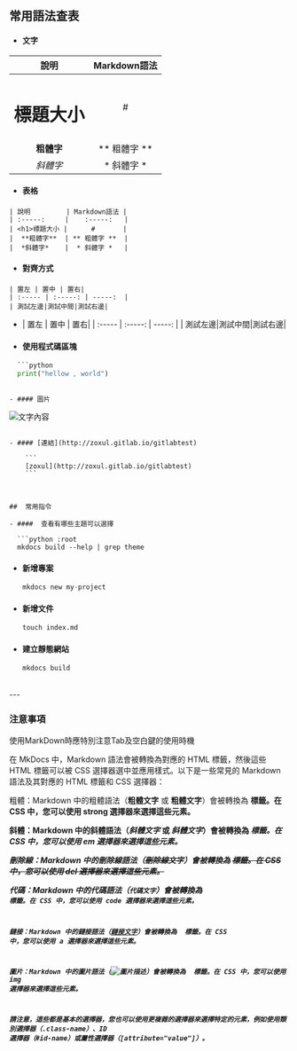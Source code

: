 #

##  常用語法查表
  
- #### 文字

| 說明 | Markdown語法 | 
| :-----: | :-----: | 
| <h1>標題大小 | # |  
|  **粗體字**| ** 粗體字 ** | 
|  *斜體字* | * 斜體字 * |



- #### 表格
```
| 說明         | Markdown語法 | 
| :-----:     |    :-----:   |  
| <h1>標題大小 |      #       |  
|  **粗體字**  | ** 粗體字 **  | 
|  *斜體字*    |  * 斜體字 *   |

```

- #### 對齊方式
```
| 置左 | 置中 | 置右|
| :----- | :-----: | -----:  |
| 測試左邊|測試中間|測試右邊|
```



-   | 置左 | 置中 | 置右|
  | :----- | :-----: | -----:  |
  | 測試左邊|測試中間|測試右邊|


- #### 使用程式碼區塊
```py
  ```python
  print("hellow , world")
  ```
```   

- #### 圖片
```
![文字內容](圖片/路徑.png)  
```

- #### [連結](http://zoxul.gitlab.io/gitlabtest)

    ```
    [zoxul](http://zoxul.gitlab.io/gitlabtest)
    ```



##  常用指令

- ####  查看有哪些主題可以選擇

  ```python :root 
  mkdocs build --help | grep theme
  ```

- ####  新增專案

  ```python
  mkdocs new my-project
  ```

- #### 新增文件

  ```python
  touch index.md 
  ```

- #### 建立靜態網站
  
  ```python
  mkdocs build
  ```


<br>
---

### 注意事項
使用MarkDown時應特別注意Tab及空白鍵的使用時機


在 MkDocs 中，Markdown 語法會被轉換為對應的 HTML 標籤，然後這些 HTML 標籤可以被 CSS 選擇器選中並應用樣式。以下是一些常見的 Markdown 語法及其對應的 HTML 標籤和 CSS 選擇器：

粗體：Markdown 中的粗體語法（**粗體文字** 或 __粗體文字__）會被轉換為 <strong> 標籤。在 CSS 中，您可以使用 strong 選擇器來選擇這些元素。

斜體：Markdown 中的斜體語法（*斜體文字* 或 _斜體文字_）會被轉換為 <em> 標籤。在 CSS 中，您可以使用 em 選擇器來選擇這些元素。

刪除線：Markdown 中的刪除線語法（~~刪除線文字~~）會被轉換為 <del> 標籤。在 CSS 中，您可以使用 del 選擇器來選擇這些元素。

代碼：Markdown 中的代碼語法（`代碼文字`）會被轉換為 <code> 標籤。在 CSS 中，您可以使用 code 選擇器來選擇這些元素。

鏈接：Markdown 中的鏈接語法（[鏈接文字](https://example.com)）會被轉換為 <a> 標籤。在 CSS 中，您可以使用 a 選擇器來選擇這些元素。

圖片：Markdown 中的圖片語法（![圖片描述](https://example.com/image.jpg)）會被轉換為 <img> 標籤。在 CSS 中，您可以使用 img 選擇器來選擇這些元素。

請注意，這些都是基本的選擇器，您也可以使用更複雜的選擇器來選擇特定的元素，例如使用類別選擇器（.class-name）、ID 選擇器（#id-name）或屬性選擇器（[attribute="value"]）。